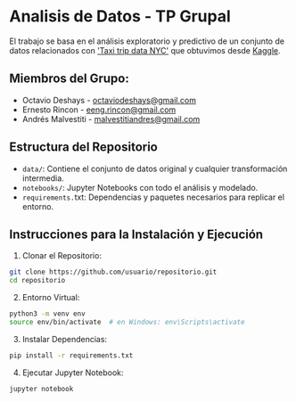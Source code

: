 # Analisis de Datos - TP Grupal

 El trabajo se basa en el análisis exploratorio y predictivo de un conjunto de datos relacionados con ['Taxi trip data NYC'](https://www.kaggle.com/datasets/anandaramg/taxi-trip-data-nyc/) que obtuvimos desde [Kaggle](https://www.kaggle.com/).

## Miembros del Grupo:
- Octavio Deshays - octaviodeshays@gmail.com
- Ernesto Rincon - eeng.rincon@gmail.com
- Andrés Malvestiti - malvestitiandres@gmail.com

## Estructura del Repositorio
- `data/`: Contiene el conjunto de datos original y cualquier transformación intermedia.
- `notebooks/`: Jupyter Notebooks con todo el análisis y modelado.
- `requirements.`txt: Dependencias y paquetes necesarios para replicar el entorno.

## Instrucciones para la Instalación y Ejecución

1. Clonar el Repositorio:
```bash
git clone https://github.com/usuario/repositorio.git
cd repositorio
```

2. Entorno Virtual:
```bash
python3 -m venv env
source env/bin/activate  # en Windows: env\Scripts\activate
```

3. Instalar Dependencias:
```bash
pip install -r requirements.txt
```

4. Ejecutar Jupyter Notebook:
```bash
jupyter notebook
```